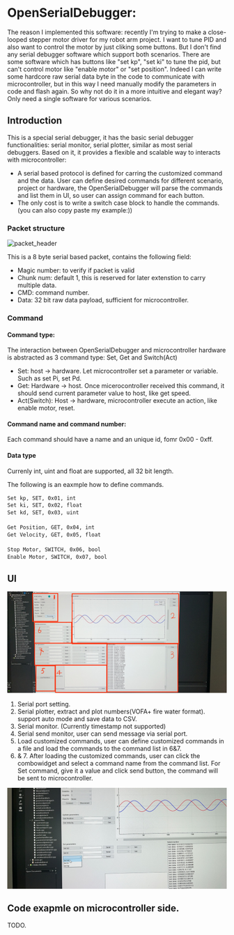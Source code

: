 # OpenSerialDebugger:

The reason I implemented this software: recently I'm trying to make a close-looped stepper motor driver for my robot arm project. I want to tune PID and also want to control the motor by just cliking some buttons. But I don't find any serial debugger software which support both scenarios. There are some software which has buttons like "set kp", "set ki" to tune the pid, but can't control motor like "enable motor" or "set position".
Indeed I can write some hardcore raw serial data byte in the code to communicate with microcontroller, but in this way I need manually modify the parameters in code and flash again. So why not do it in a more intuitive and elegant way? Only need a single software for various scenarios.

## Introduction
This is a special serial debugger, it has the basic serial debugger functionalities: serial monitor, serial plotter, similar as most serial debuggers.
Based on it, it provides a flexible and scalable way to interacts with microcontroller:
- A serial based protocol is defined for carring the customized command and the data. User can define desired commands for different scenario, project or hardware, the OpenSerialDebugger will parse the commands and list them in UI, so user can assign command for each button.
- The only cost is to write a switch case block to handle the commands. (you can also copy paste my example:)) 

### Packet structure
![packet_header](<截屏2024-07-25 21.13.31-1.png>)

This is a 8 byte serial based packet, contains the following field:
- Magic number: to verify if packet is valid
- Chunk num:    default 1, this is reserved for later extenstion to carry multiple data.
- CMD:          command number.
- Data:         32 bit raw data payload, sufficient for microcontroller.

### Command

#### Command type:
The interaction between OpenSerialDebugger and microcontroller hardware is abstracted as 3 command type: Set, Get and Switch(Act)
- Set: host -> hardware. Let microcontroller set a parameter or variable. Such as set Pi, set Pd.
- Get: Hardware -> host. Once micerocontroller received this command, it should send current parameter value to host, like get speed.
- Act(Switch): Host -> hardware, microcontroller execute an action, like enable motor, reset.
#### Command name and command number:
Each command should have a name and an unique id, fomr 0x00 - 0xff.
#### Data type
Currenly int, uint and float are supported, all 32 bit length.

The following is an eaxmple how to define commands.
```bash
Set kp, SET, 0x01, int
Set ki, SET, 0x02, float
Set kd, SET, 0x03, uint

Get Position, GET, 0x04, int
Get Velocity, GET, 0x05, float

Stop Motor, SWITCH, 0x06, bool
Enable Motor, SWITCH, 0x07, bool
```
## UI

![UI Introduction](images/ui_introduction.jpeg)
1. Serial port setting.
2. Serial plotter, extract and plot numbers(VOFA+ fire water format).
   support auto mode and save data to CSV.
3. Serial monitor. (Currently timestamp not supported)
4. Serial send monitor, user can send message via serial port.
5. Load customized commands, user can define customized commands in a file and load the commands to the command list in 6&7.
6. & 7. After loading the customized commands, user can click the combowidget and select a command name from the command list. For Set command, give it a value and click send button, the command will be sent to microcontroller.

![select_command](images/protocol.PNG)

## Code exapmle on microcontroller side.
TODO.

